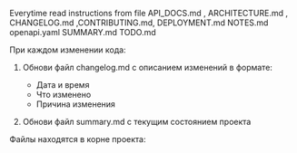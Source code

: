 Everytime read instructions from file API_DOCS.md , ARCHITECTURE.md , CHANGELOG.md ,CONTRIBUTING.md, DEPLOYMENT.md NOTES.md openapi.yaml SUMMARY.md TODO.md

При каждом изменении кода:
1. Обнови файл changelog.md с описанием изменений в формате:
   - Дата и время
   - Что изменено
   - Причина изменения
   
2. Обнови файл summary.md с текущим состоянием проекта

Файлы находятся в корне проекта:
